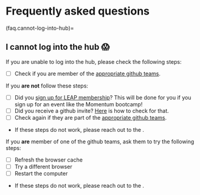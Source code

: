 # Frequently asked questions

(faq.cannot-log-into-hub)=
## I cannot log into the hub 😱

If you are unable to log into the hub, please check the following steps:

- [ ] Check if you are member of the [appropriate github teams](users.categories).

If you **are not** follow these steps:
- [ ] Did you [sign up for LEAP membership](users.membership.apply)? This will be done for you if you sign up for an event like the Momentum bootcamp!
- [ ] Did you receive a github invite? [Here](users.membership.invite) is how to check for that.  
- [ ] Check again if they are part of the [appropriate github teams](users.categories).
- If these steps do not work, please reach out to the [](support.data_compute_team).

If you **are** member of one of the github teams, ask them to try the following steps:
- [ ] Refresh the browser cache
- [ ] Try a different browser
- [ ] Restart the computer
- If these steps do not work, please reach out to the [](support.data_compute_team).